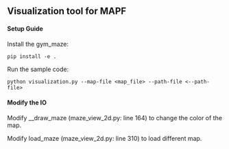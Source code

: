 ## Visualization tool for MAPF

#### Setup Guide

Install the gym_maze:

```
pip install -e .
```

Run the sample code:

```
python visualization.py --map-file <map_file> --path-file <--path-file>
```

#### Modify the IO

Modify \_\_draw_maze (maze_view_2d.py: line 164) to change the color of the map.

Modify load_maze (maze_view_2d.py: line 310) to load different map.
